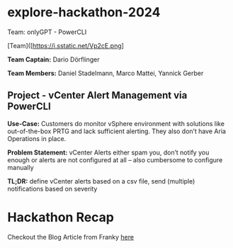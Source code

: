 # explore-hackathon-2024
Team: onlyGPT - PowerCLI

[Team]([https://i.sstatic.net/Vp2cE.png]

**Team Captain:** Dario Dörflinger

**Team Members:**
Daniel Stadelmann, 
Marco Mattei, 
Yannick Gerber

## Project - vCenter Alert Management via PowerCLI

**Use-Case:** Customers do monitor vSphere environment with solutions like out-of-the-box PRTG and lack sufficient alerting. They also don’t have Aria Operations in place.


**Problem Statement:** vCenter Alerts either spam you, don’t notify you enough or alerts are not configured at all – also cumbersome to configure manually


**TL;DR:** define vCenter alerts based on a csv file, send (multiple) notifications based on severity

# Hackathon Recap

Checkout the Blog Article from Franky [here](https://blogs.vmware.com/code/2024/11/18/recap-code-hackathon-at-vmware-explore-barcelona-2024/)




